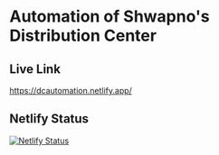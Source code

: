 # Automation of Shwapno's Distribution Center 

## Live Link
https://dcautomation.netlify.app/

## Netlify Status
[![Netlify Status](https://api.netlify.com/api/v1/badges/abc39532-b547-44f4-bc02-1cbe4d3d08bd/deploy-status)](https://app.netlify.com/sites/dcautomation/deploys)